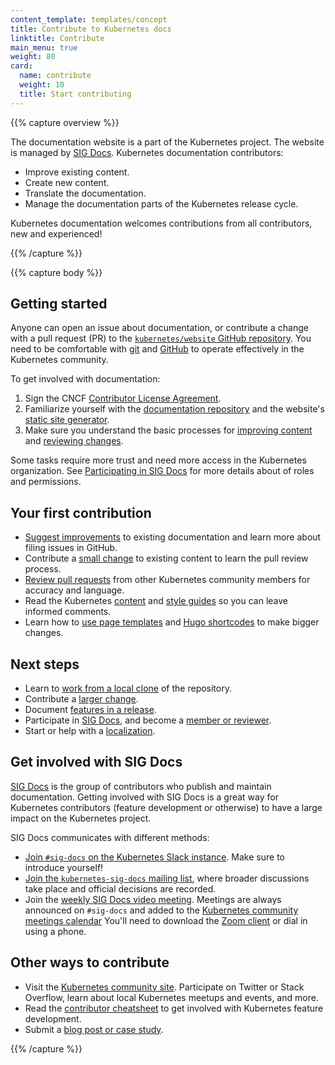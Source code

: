 ```yaml
---
content_template: templates/concept
title: Contribute to Kubernetes docs
linktitle: Contribute
main_menu: true
weight: 80
card:
  name: contribute
  weight: 10
  title: Start contributing
---
```


{{% capture overview %}}

The documentation website is a part of the Kubernetes project. The website is managed by [SIG Docs](/docs/contribute/participating/). Kubernetes documentation contributors:

- Improve existing content.
- Create new content.
- Translate the documentation.
- Manage the documentation parts of the Kubernetes release cycle.

Kubernetes documentation welcomes contributions from all contributors, new and experienced!

{{% /capture %}}

{{% capture body %}}

## Getting started

Anyone can open an issue about documentation, or contribute a change with a pull request (PR) to the [`kubernetes/website` GitHub repository](https://github.com/kubernetes/website). You need to be comfortable with [git](https://git-scm.com/) and [GitHub](https://lab.github.com/) to operate effectively in the Kubernetes community.

To get involved with documentation:

1. Sign the CNCF [Contributor License Agreement](https://github.com/kubernetes/community/blob/master/CLA.md).
2. Familiarize yourself with the [documentation repository](https://github.com/kubernetes/website) and the website's [static site generator](https://gohugo.io).
3. Make sure you understand the basic processes for [improving content](https://kubernetes.io/docs/contribute/start/#improve-existing-content) and [reviewing changes](https://kubernetes.io/docs/contribute/start/#review-docs-pull-requests).

Some tasks require more trust and need more access in the Kubernetes organization.
See [Participating in SIG Docs](/docs/contribute/participating/) for more details about
of roles and permissions.

## Your first contribution

- [Suggest improvements](/docs/contribute/suggest-improvements/) to existing documentation and learn more about filing issues in GitHub.
- Contribute a [small change](/docs/contribute/new-content/new-content/#small-changes) to existing content to learn the pull review process.
- [Review pull requests](/docs/contribute/review/reviewing/) from other Kubernetes community members for accuracy and language.
- Read the Kubernetes [content](/docs/contribute/style/content-guide/) and [style guides](/docs/contribute/style/style-guide/) so you can leave informed comments.
- Learn how to [use page templates](/docs/contribute/style/page-templates/) and [Hugo shortcodes](/docs/contribute/style/hugo-shortcodes/) to make bigger changes.

## Next steps

- Learn to [work from a local clone](/docs/contribute/new-content/working-locally/) of the repository.
- Contribute a [larger change](/docs/contribute/new-content/new-content/#fork-the-repo).
- Document [features in a release](/docs/contribute/new-content/new-features/).
- Participate in [SIG Docs](/docs/contribute/participating/), and become a [member or reviewer](/docs/contribute/participating/#roles-and-responsibilities).
- Start or help with a [localization](/docs/contribute/localization/).


## Get involved with SIG Docs

[SIG Docs](/docs/contribute/participating/) is the group of contributors who publish and maintain documentation. Getting involved with SIG Docs is a great way for Kubernetes contributors (feature development or otherwise) to have a large impact on the Kubernetes project.

SIG Docs communicates with different methods:

- [Join `#sig-docs` on the Kubernetes Slack instance](http://slack.k8s.io/). Make sure to
  introduce yourself!
- [Join the `kubernetes-sig-docs` mailing list](https://groups.google.com/forum/#!forum/kubernetes-sig-docs),
  where broader discussions take place and official decisions are recorded.
- Join the [weekly SIG Docs video meeting](https://github.com/kubernetes/community/tree/master/sig-docs). Meetings are always announced on `#sig-docs` and added to the [Kubernetes community meetings calendar](https://calendar.google.com/calendar/embed?src=cgnt364vd8s86hr2phapfjc6uk%40group.calendar.google.com&ctz=America/Los_Angeles) You'll need to download the [Zoom client](https://zoom.us/download) or dial in using a phone.

## Other ways to contribute

- Visit the [Kubernetes community site](/community/). Participate on Twitter or Stack Overflow, learn about local Kubernetes meetups and events, and more.
- Read the [contributor cheatsheet](https://github.com/kubernetes/community/tree/master/contributors/guide/contributor-cheatsheet) to get involved with Kubernetes feature development.
- Submit a [blog post or case study](/docs/contribute/new-content/blogs-case-studies/).

{{% /capture %}}
